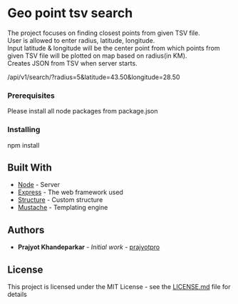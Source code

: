 # Geo point tsv search
The project focuses on finding closest points from given TSV file.</br>
User is allowed to enter radius, latitude, longitude.</br>
Input latitude & longitude will be the center point from which points from given TSV file will be plotted on map based on radius(in KM).</br>
Creates JSON from TSV when server starts.


/api/v1/search/?radius=5&latitude=43.50&longitude=28.50


### Prerequisites

Please install all node packages from package.json

### Installing

npm install


## Built With
* [Node](https://nodejs.org/en/) - Server
* [Express](https://github.com/expressjs) - The web framework used
* [Structure](https://github.com/prajyotpro/node-app) - Custom structure
* [Mustache](https://github.com/janl/mustache.js) - Templating engine


## Authors

* **Prajyot Khandeparkar** - *Initial work* - [prajyotpro](https://github.com/prajyotpro)


## License

This project is licensed under the MIT License - see the [LICENSE.md](LICENSE.md) file for details
